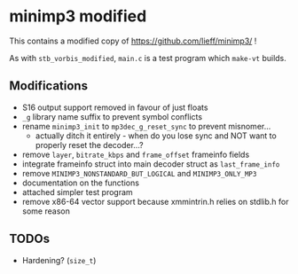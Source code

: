 # minimp3 modified

This contains a modified copy of https://github.com/lieff/minimp3/ !

As with `stb_vorbis_modified`, `main.c` is a test program which `make-vt` builds.

## Modifications

* S16 output support removed in favour of just floats
* `_g` library name suffix to prevent symbol conflicts
* rename `minimp3_init` to `mp3dec_g_reset_sync` to prevent misnomer...
  * actually ditch it entirely - when do you lose sync and NOT want to properly reset the decoder...?
* remove `layer`, `bitrate_kbps` and `frame_offset` frameinfo fields
* integrate frameinfo struct into main decoder struct as `last_frame_info`
* remove `MINIMP3_NONSTANDARD_BUT_LOGICAL` and `MINIMP3_ONLY_MP3`
* documentation on the functions
* attached simpler test program
* remove x86-64 vector support because xmmintrin.h relies on stdlib.h for some reason

## TODOs

* Hardening? (`size_t`)

